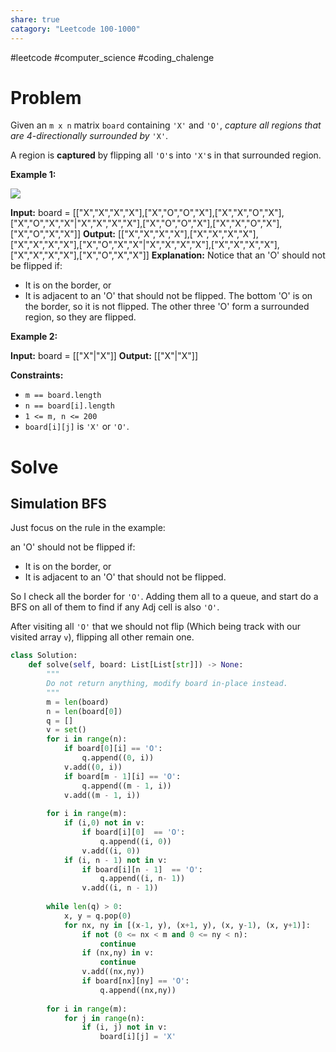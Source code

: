 ```yaml
---
share: true
catagory: "Leetcode 100-1000"
---
```

#leetcode #computer_science #coding_chalenge

# Problem

Given an `m x n` matrix `board` containing `'X'` and `'O'`, _capture all regions that are 4-directionally surrounded by_ `'X'`.

A region is **captured** by flipping all `'O'`s into `'X'`s in that surrounded region.

**Example 1:**

![](https://assets.leetcode.com/uploads/2021/02/19/xogrid.jpg)

**Input:** board = [["X","X","X","X"],["X","O","O","X"],["X","X","O","X"],["X","O","X","X"|"X","X","X","X"],["X","O","O","X"],["X","X","O","X"],["X","O","X","X"]]
**Output:** [["X","X","X","X"],["X","X","X","X"],["X","X","X","X"],["X","O","X","X"|"X","X","X","X"],["X","X","X","X"],["X","X","X","X"],["X","O","X","X"]]
**Explanation:** Notice that an 'O' should not be flipped if:
- It is on the border, or
- It is adjacent to an 'O' that should not be flipped.
The bottom 'O' is on the border, so it is not flipped.
The other three 'O' form a surrounded region, so they are flipped.

**Example 2:**

**Input:** board = [["X"|"X"]]
**Output:** [["X"|"X"]]

**Constraints:**

- `m == board.length`
- `n == board[i].length`
- `1 <= m, n <= 200`
- `board[i][j]` is `'X'` or `'O'`.

# Solve

## Simulation BFS
Just focus on the rule in the example: 

an 'O' should not be flipped if:
- It is on the border, or
- It is adjacent to an 'O' that should not be flipped.

So I check all the border for `'O'`. Adding them all to a queue, and start do a BFS on all of them to find if any Adj cell is also `'O'`.

After visiting all `'O'` that we should not flip (Which being track with our visited array `v`), flipping all other remain one.

```python
class Solution:
    def solve(self, board: List[List[str]]) -> None:
        """
        Do not return anything, modify board in-place instead.
        """
        m = len(board)
        n = len(board[0])
        q = []
        v = set()
        for i in range(n):
            if board[0][i] == 'O':
                q.append((0, i))
            v.add((0, i))
            if board[m - 1][i] == 'O':
                q.append((m - 1, i))
            v.add((m - 1, i))
            
        for i in range(m):
            if (i,0) not in v:
                if board[i][0]  == 'O':
                    q.append((i, 0))
                v.add((i, 0))
            if (i, n - 1) not in v:
                if board[i][n - 1]  == 'O':
                    q.append((i, n- 1))
                v.add((i, n - 1))
            
        while len(q) > 0:
            x, y = q.pop(0)
            for nx, ny in [(x-1, y), (x+1, y), (x, y-1), (x, y+1)]:
                if not (0 <= nx < m and 0 <= ny < n):
                    continue
                if (nx,ny) in v:
                    continue
                v.add((nx,ny))
                if board[nx][ny] == 'O':
                    q.append((nx,ny))
        
        for i in range(m):
            for j in range(n):
                if (i, j) not in v:
                    board[i][j] = 'X'
```